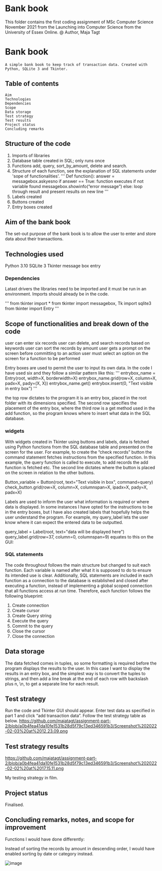 # Bank book

This folder contains the first coding assignment of MSc Computer Science November 2021 from the Launching into Computer Science from the 
University of Essex Online.
@ Author, Maja Tagt


 # Bank book
    A simple bank book to keep track of transaction data. Created with Python, SQLite 3 and Tkinter. 

## Table of contents
    Aim
    Technologies
    Dependencies
    Scope
    Data storage
    Test strategy
    Test results
    Project status	
    Concluding remarks
    


## Structure of the code
1. Imports of libraries
2. Database table created in SQL; only runs once
3. Functions add, query, sort_by_amount, delete and search. 
4. Structure of each function, see the explanation of SQL statements under 'sope of functionalities'. 
'''
Def function():
answer = messagebox.askyesno
if answer == True:
	function executes
if not variable found
	messagebox.showinfo(“error message”)
else:
loop through result and present results on new line 
''' 
4.	Labels created
5.	Buttons created
6.	Entry boxes created


## Aim of the bank book 
The set-out purpose of the bank book is to allow the user to enter and store data about their transactions.

## Technologies used
Python 3.10
SQLite 3
Tkinter
  message box
  entry

### Dependencies
Latast drivers 
the libraries need to be imported and it must be run in an environment. Imports should already be in the code.

'''
from tkinter import *
from tkinter import messagebox, Tk
import sqlite3
from tkinter import Entry
'''

## Scope of functionalities and break down of the code
user can enter six records
user can delete, and search records based on keywords
user can sort the records by amount
user gets a prompt on the screen before committing to an action
user must select an option on the screen for a function to be performed

Entry boxes are used to permit the user to input its own data. In the code I have used six and they follow a similar pattern like this:
'''
entrybox_name = Entry(root, width=X, borderwidth=X)
entrybox_name.grid(row=X, column=X, padx=X, pady=(X, X))
entrybox_name.get()
entrybox.insert(0, "Text visible in entry box")
'''

the top row dictates to the program it is an entry box, placed in the root folder with its dimensions specified. The second row specifies the placement of the entry box, where the third row is a get method used in the add function, so the program knows where to insert what data in the SQL database. 

### widgets
With widgets created in Tkinter using buttons and labels, data is fetched using Python functions from the SQL database table and presented on the screen for the user. For example, to create the “check records” button the command statement fetches instructions from the specified function. In this example, the query function is called to execute, to add records the add function is fetched etc. The second line dictates where the button is placed on the screen in relation to the other buttons.

Button_variable = Button(root, text="Text visible in box", command=query)
check_button.grid(row=X, column=X, columnspan=X, ipadx=X, pady=X, padx=X)



Labels are used to inform the user what information is required or where data is displayed. In some instances I have opted for the instructions to be in the entry boxes, but I have also created labels that hopefully helps the user understand the program. For example, my query_label lets the user know where it can expect the entered data to be outputted. 

query_label = Label(root, text="data will be displayed here")
query_label.grid(row=37, column=0, columnspan=9)
equates to this on the GUI:

### SQL statements
The code throughout follows the main structure but changed to suit each function. Each variable is named after what it is supposed to do to ensure its intended use is clear. Additionally, SQL statements are included in each function as a connection to the database is established and closed after executing a function, instead of implementing a global scoped connection that all functions access at run time. Therefore, each function follows the following blueprint: 

1.	Create connection
2.	Create cursor
3.	Create Query string
4.	Execute the query
5.	Commit to the query
6.	Close the cursor
7.	Close the connection

## Data storage
The data fetched comes in tuples, so some formatting is required before the program displays the results to the user. In this case I want to display the results in an entry box, and the simplest way is to convert the tuples to strings, and then add a line break at the end of each row with backslash plus n, \n, to get a separate line for each result.


## Test strategy 
Run the code and Tkinter GUI should appear. Enter test data as specified in part 1 and click “add transaction data”. Follow the test strategy table as below.
https://github.com/majatagt/assignment-part-2/blob/a0b4fea41da10fe1531b28d5f79c13ed346591b3/Screenshot%202022-02-03%20at%2012.23.09.png

 
  

## Test strategy results
 https://github.com/majatagt/assignment-part-2/blob/a0b4fea41da10fe1531b28d5f79c13ed346591b3/Screenshot%202022-02-02%20at%2017.15.11.png


My testing strategy in film. 





## Project status 
Finalised.

## Concluding remarks, notes, and scope for improvement
Functions I would have done differently:

Instead of sorting the records by amount in descending order, I would have enabled sorting by date or category instead.

![image](https://user-images.githubusercontent.com/67603121/152684660-7aaf9213-0a44-46e0-b3c4-1962ed81f83c.png)

